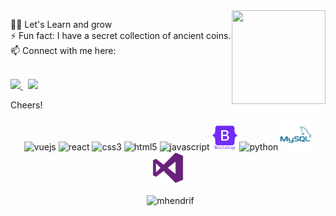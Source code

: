 <img align ="right" src = "https://i.imgur.com/w4pKOQi.jpg" width="150" height="150">

👨‍💻 Let's Learn and grow<br />
⚡ Fun fact: I have a secret collection of ancient coins. <br />
📫 Connect with me here:<br />
<br />

<p>
	<a href="https://www.linkedin.com/in/m-hendri-febriansyah/">
		<img src="https://img.shields.io/badge/m-hendri-febriansyah?style=flat&logo=linkedin">
	</a> &nbsp; 
	<a href="https://twitter.com/hendrifbs">
		<img src="https://img.shields.io/badge/@hendrifbs?style=flat&logo=twitter">
	</a>
</p>

Cheers!
<p align="center">
	<img src=https://devicons.github.io/devicon/devicon.git/icons/vuejs/vuejs-original-wordmark.svg alt=vuejs width="40" height="40"/> 
	<img src=https://devicons.github.io/devicon/devicon.git/icons/react/react-original-wordmark.svg alt=react width="40" height="40"/> 
	<img src=https://devicons.github.io/devicon/devicon.git/icons/css3/css3-original-wordmark.svg alt=css3 width="40" height="40"/> 
	<img src=https://devicons.github.io/devicon/devicon.git/icons/html5/html5-original-wordmark.svg alt=html5 width="40" height="40"/> 
	<img src=https://devicons.github.io/devicon/devicon.git/icons/javascript/javascript-original.svg alt=javascript width="40" height="40"/> 
	<img src=https://raw.githubusercontent.com/devicons/devicon/master/icons/bootstrap/bootstrap-plain-wordmark.svg alt=Bootstrap width="40" height="40"/> 
	<img src=https://devicons.github.io/devicon/devicon.git/icons/python/python-original-wordmark.svg alt=python width="50" height="50"/>
	<img src=https://raw.githubusercontent.com/devicons/devicon/master/icons/mysql/mysql-plain-wordmark.svg alt=mysql width="50" height="50"/> 
	<img src=https://raw.githubusercontent.com/devicons/devicon/master/icons/visualstudio/visualstudio-plain.svg alt=vs-code width="50" height="50"/>
</p>
<div align="center">&nbsp;
	<img align="center" src="https://github-readme-stats.vercel.app/api?username=mhendrif&show_icons=true" alt="mhendrif" />
</div>
